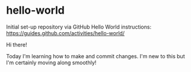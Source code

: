 # hello-world
Initial set-up repository via GitHub Hello World instructions: https://guides.github.com/activities/hello-world/

Hi there! 

Today I'm learning how to make and commit changes. 
I'm new to this but I'm certainly moving along smoothly! 

